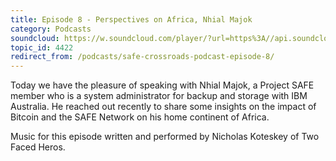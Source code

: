 ```yaml
---
title: Episode 8 - Perspectives on Africa, Nhial Majok
category: Podcasts
soundcloud: https://w.soundcloud.com/player/?url=https%3A//api.soundcloud.com/tracks/214794541
topic_id: 4422
redirect_from: /podcasts/safe-crossroads-podcast-episode-8/
---
```


Today we have the pleasure of speaking with Nhial Majok, a Project SAFE member who is a system administrator for backup and storage with IBM Australia. He reached out recently to share some insights on the impact of Bitcoin and the SAFE Network on his home continent of Africa.

<!-- more -->

Music for this episode written and performed by Nicholas Koteskey of Two Faced Heros.
